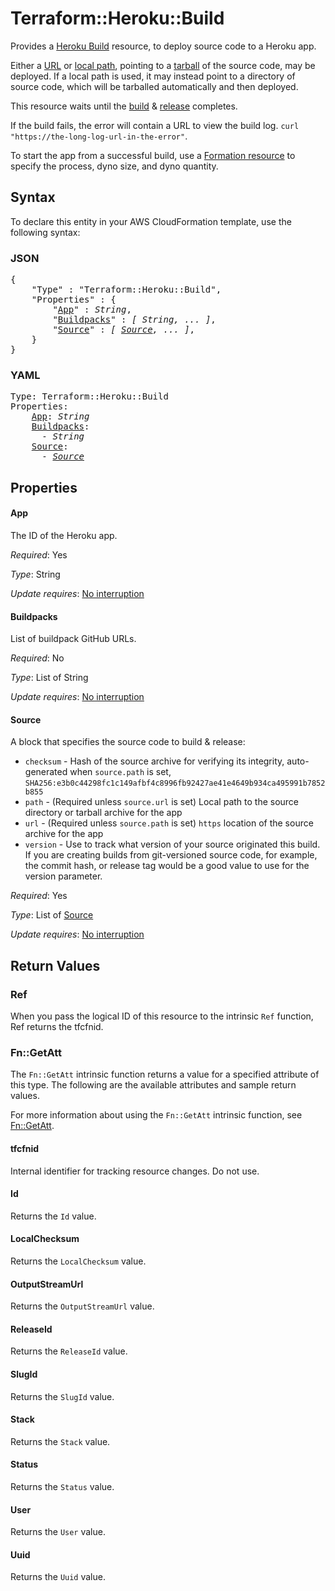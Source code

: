 # Terraform::Heroku::Build

Provides a [Heroku Build](https://devcenter.heroku.com/articles/platform-api-reference#build)
resource, to deploy source code to a Heroku app.

Either a [URL](#source-urls) or [local path](#local-source), pointing to a [tarball](https://en.wikipedia.org/wiki/Tar_(computing)) of the source code, may be deployed. If a local path is used, it may instead point to a directory of source code, which will be tarballed automatically and then deployed.

This resource waits until the [build](https://devcenter.heroku.com/articles/build-and-release-using-the-api) & [release](https://devcenter.heroku.com/articles/release-phase) completes.

If the build fails, the error will contain a URL to view the build log. `curl "https://the-long-log-url-in-the-error"`.

To start the app from a successful build, use a [Formation resource](formation.html) to specify the process, dyno size, and dyno quantity.

## Syntax

To declare this entity in your AWS CloudFormation template, use the following syntax:

### JSON

<pre>
{
    "Type" : "Terraform::Heroku::Build",
    "Properties" : {
        "<a href="#app" title="App">App</a>" : <i>String</i>,
        "<a href="#buildpacks" title="Buildpacks">Buildpacks</a>" : <i>[ String, ... ]</i>,
        "<a href="#source" title="Source">Source</a>" : <i>[ <a href="source.md">Source</a>, ... ]</i>,
    }
}
</pre>

### YAML

<pre>
Type: Terraform::Heroku::Build
Properties:
    <a href="#app" title="App">App</a>: <i>String</i>
    <a href="#buildpacks" title="Buildpacks">Buildpacks</a>: <i>
      - String</i>
    <a href="#source" title="Source">Source</a>: <i>
      - <a href="source.md">Source</a></i>
</pre>

## Properties

#### App

The ID of the Heroku app.

_Required_: Yes

_Type_: String

_Update requires_: [No interruption](https://docs.aws.amazon.com/AWSCloudFormation/latest/UserGuide/using-cfn-updating-stacks-update-behaviors.html#update-no-interrupt)

#### Buildpacks

List of buildpack GitHub URLs.

_Required_: No

_Type_: List of String

_Update requires_: [No interruption](https://docs.aws.amazon.com/AWSCloudFormation/latest/UserGuide/using-cfn-updating-stacks-update-behaviors.html#update-no-interrupt)

#### Source

A block that specifies the source code to build & release:
* `checksum` - Hash of the source archive for verifying its integrity, auto-generated when `source.path` is set, `SHA256:e3b0c44298fc1c149afbf4c8996fb92427ae41e4649b934ca495991b7852b855`
* `path` - (Required unless `source.url` is set) Local path to the source directory or tarball archive for the app
* `url` - (Required unless `source.path` is set) `https` location of the source archive for the app
* `version` - Use to track what version of your source originated this build. If you are creating builds from git-versioned source code, for example, the commit hash, or release tag would be a good value to use for the version parameter.

_Required_: Yes

_Type_: List of <a href="source.md">Source</a>

_Update requires_: [No interruption](https://docs.aws.amazon.com/AWSCloudFormation/latest/UserGuide/using-cfn-updating-stacks-update-behaviors.html#update-no-interrupt)

## Return Values

### Ref

When you pass the logical ID of this resource to the intrinsic `Ref` function, Ref returns the tfcfnid.

### Fn::GetAtt

The `Fn::GetAtt` intrinsic function returns a value for a specified attribute of this type. The following are the available attributes and sample return values.

For more information about using the `Fn::GetAtt` intrinsic function, see [Fn::GetAtt](https://docs.aws.amazon.com/AWSCloudFormation/latest/UserGuide/intrinsic-function-reference-getatt.html).

#### tfcfnid

Internal identifier for tracking resource changes. Do not use.

#### Id

Returns the <code>Id</code> value.

#### LocalChecksum

Returns the <code>LocalChecksum</code> value.

#### OutputStreamUrl

Returns the <code>OutputStreamUrl</code> value.

#### ReleaseId

Returns the <code>ReleaseId</code> value.

#### SlugId

Returns the <code>SlugId</code> value.

#### Stack

Returns the <code>Stack</code> value.

#### Status

Returns the <code>Status</code> value.

#### User

Returns the <code>User</code> value.

#### Uuid

Returns the <code>Uuid</code> value.

